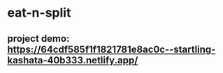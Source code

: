 # eat-n-split
## project demo: https://64cdf585f1f1821781e8ac0c--startling-kashata-40b333.netlify.app/
